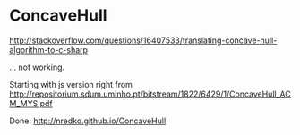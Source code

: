 ConcaveHull
===========
http://stackoverflow.com/questions/16407533/translating-concave-hull-algorithm-to-c-sharp

... not working. 

Starting with js version right from http://repositorium.sdum.uminho.pt/bitstream/1822/6429/1/ConcaveHull_ACM_MYS.pdf

Done: http://nredko.github.io/ConcaveHull